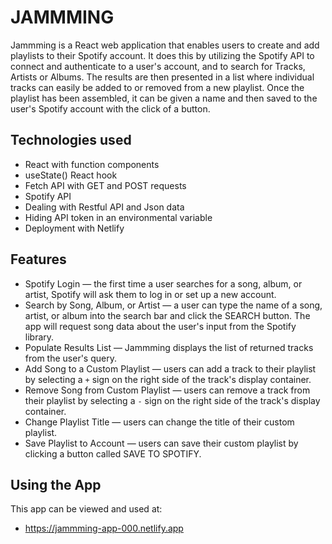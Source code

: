 # JAMMMING

Jammming is a React web application that enables users to create and add playlists to their Spotify account. It does this by utilizing the Spotify API to connect and authenticate to a user's account, and to search for Tracks, Artists or Albums. The results are then presented in a list where individual tracks can easily be added to or removed from a new playlist. Once the playlist has been assembled, it can be given a name and then saved to the user's Spotify account with the click of a button.

## Technologies used

- React with function components
- useState() React hook
- Fetch API with GET and POST requests
- Spotify API
- Dealing with Restful API and Json data
- Hiding API token in an environmental variable
- Deployment with Netlify

## Features

- Spotify Login — the first time a user searches for a song, album, or artist, Spotify will ask them to log in or set up a new account.
- Search by Song, Album, or Artist — a user can type the name of a song, artist, or album into the search bar and click the SEARCH button. The app will request song data about the user's input from the Spotify library.
- Populate Results List — Jammming displays the list of returned tracks from the user's query.
- Add Song to a Custom Playlist — users can add a track to their playlist by selecting a `+` sign on the right side of the track's display container.
- Remove Song from Custom Playlist — users can remove a track from their playlist by selecting a `-` sign on the right side of the track's display container.
- Change Playlist Title — users can change the title of their custom playlist.
- Save Playlist to Account — users can save their custom playlist by clicking a button called SAVE TO SPOTIFY.

## Using the App

This app can be viewed and used at:

- https://jammming-app-000.netlify.app